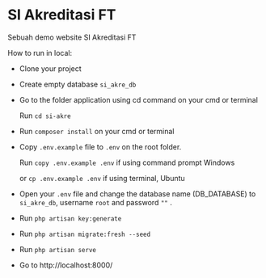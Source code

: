 # SI Akreditasi FT 
Sebuah demo website SI Akreditasi FT
<!-- commment -->
How to run in local:

- Clone your project
- Create empty database `si_akre_db`
- Go to the folder application using cd command on your cmd or terminal 

    Run `cd si-akre`
- Run `composer install` on your cmd or terminal
- Copy `.env.example` file to `.env` on the root folder. 

    Run `copy .env.example .env` if using command prompt Windows

    or `cp .env.example .env` if using terminal, Ubuntu
- Open your `.env` file and change the database name (DB_DATABASE) to `si_akre_db`, username `root` and password ```""``` .
- Run `php artisan key:generate`
- Run `php artisan migrate:fresh --seed`
- Run `php artisan serve`
- Go to http://localhost:8000/
